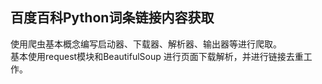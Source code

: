 百度百科Python词条链接内容获取
-----
使用爬虫基本概念编写启动器、下载器、解析器、输出器等进行爬取。  
基本使用request模块和BeautifulSoup 进行页面下载解析，并进行链接去重工作。
